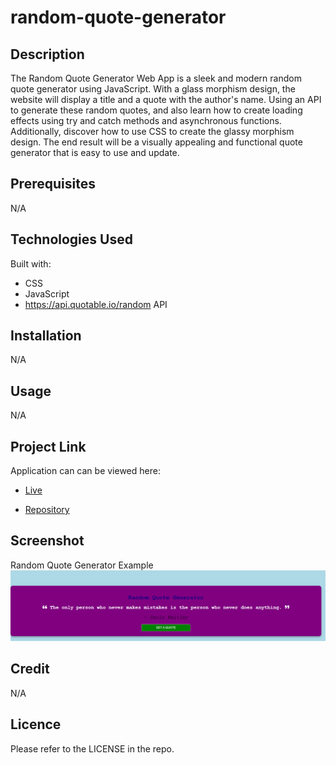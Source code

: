 # random-quote-generator

## Description
The Random Quote Generator Web App is a sleek and modern random quote generator using JavaScript. With a glass morphism design, the website will display a title and a quote with the author's name. Using an API to generate these random quotes, and also learn how to create loading effects using try and catch methods and asynchronous functions. Additionally, discover how to use CSS to create the glassy morphism design. The end result will be a visually appealing and functional quote generator that is easy to use and update.

## Prerequisites
N/A

## Technologies Used
Built with:
* CSS
* JavaScript
* https://api.quotable.io/random API

## Installation
N/A

## Usage
N/A

## Project Link
Application can can be viewed here: 
* [Live](https://yvonnesarah.github.io/random-quote-generator/)

* [Repository](https://github.com/yvonnesarah/random-quote-generator)

## Screenshot
Random Quote Generator Example
![Screenshot](assets/images/random-quote-generator-example.png "Random Quote Generator Example ")

## Credit
N/A

## Licence
Please refer to the LICENSE in the repo.